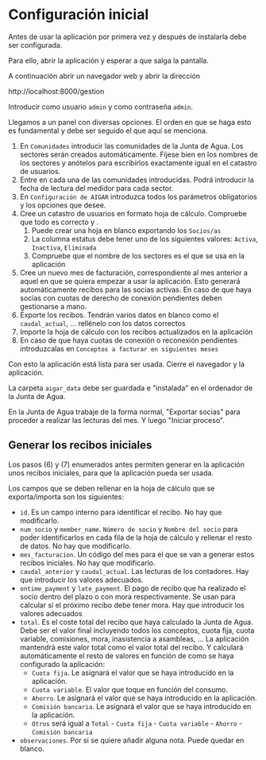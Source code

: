 # Configuración inicial

Antes de usar la aplicación por primera vez y después de instalarla debe ser configurada.

Para ello, abrir la aplicación y esperar a que salga la pantalla.

A continuación abrir un navegador web y abrir la dirección

http://localhost:8000/gestion

Introducir como usuario `admin` y como contraseña `admin`.

Llegamos a un panel con diversas opciones. El orden en que se haga esto es fundamental y debe ser seguido el que aquí se menciona.

1. En `Comunidades` introducir las comunidades de la Junta de Agua. Los sectores serán creados automáticamente. Fíjese bien en los nombres de los sectores y anótelos para escribirlos exactamente igual en el catastro de usuarios.
2. Entre en cada una de las comunidades introducidas. Podrá introducir la fecha de lectura del medidor para cada sector.
3. En `Configuración de AIGAR` introduzca todos los parámetros obligatorios y los opciones que desee.
4. Cree un catastro de usuarios en formato hoja de cálculo. Compruebe que todo es correcto y .
    1. Puede crear una hoja en blanco exportando los `Socios/as`
    1. La columna estatus debe tener uno de los siguientes valores: `Activa`, `Inactiva`, `Eliminada`
    1. Compruebe que el nombre de los sectores es el que se usa en la aplicación
5. Cree un nuevo mes de facturación, correspondiente al mes anterior a aquel en que se quiera empezar a usar la aplicación. Esto generará automáticamente recibos para las socias activas. En caso de que haya socias con cuotas de derecho de conexión pendientes deben gestionarse a mano.
6. Exporte los recibos. Tendrán varios datos en blanco como el `caudal_actual`, ... rellénelo con los datos correctos
7. Importe la hoja de cálculo con los recibos actualizados en la aplicación
8. En caso de que haya cuotas de conexión o reconexión pendientes introduzcalas en `Conceptos a facturar en siguientes meses`

Con esto la aplicación está lista para ser usada. Cierre el navegador y la aplicación.

La carpeta `aigar_data` debe ser guardada e "instalada" en el ordenador de la Junta de Agua.

En la Junta de Agua trabaje de la forma normal, "Exportar socias" para proceder a realizar las lecturas del mes. Y luego "Iniciar proceso".

## Generar los recibos iniciales

Los pasos (6) y (7) enumerados antes permiten generar en la aplicación unos recibos iniciales, para que la aplicación pueda ser usada.

Los campos que se deben rellenar en la hoja de cálculo que se exporta/importa son los siguientes:

-   `id`. Es un campo interno para identificar el recibo. No hay que modificarlo.
-   `num_socio` y `member_name`. `Número de socio` y `Nombre del socio` para poder identificarlos en cada fila de la hoja de cálculo y rellenar el resto de datos. No hay que modificarlo.
-   `mes_facturacion`. Un código del mes para el que se van a generar estos recibos iniciales. No hay que modificarlo.
-   `caudal_anterior` y `caudal_actual`. Las lecturas de los contadores. Hay que introducir los valores adecuados.
-   `ontime_payment` y `late_payment`. El pago de recibo que ha realizado el socio dentro del plazo o con mora respectivamente. Se usan para calcular si el próximo recibo debe tener mora. Hay que introducir los valores adecuados
-   `total`. Es el coste total del recibo que haya calculado la Junta de Agua. Debe ser el valor final incluyendo todos los conceptos, cuota fija, cuota variable, comisiones, mora, inasistencia a asambleas, ... La aplicación mantendrá este valor total como el valor total del recibo. Y calculará automáticamente el resto de valores en función de como se haya configurado la aplicación:
    -   `Cuota fija`. Le asignará el valor que se haya introducido en la aplicación.
    -   `Cuota variable`. El valor que toque en función del consumo.
    -   `Ahorro`. Le asignará el valor que se haya introducido en la aplicación.
    -   `Comisión bancaria`. Le asignará el valor que se haya introducido en la aplicación.
    -   `Otros` será igual a `Total` - `Cuota fija` - `Cuota variable` - `Ahorro` - `Comisión bancaria`
-   `observaciones`. Por si se quiere añadir alguna nota. Puede quedar en blanco.
